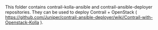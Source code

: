 This folder contains contrail-kolla-ansible and contrail-ansible-deployer repositories.
They can be used to deploy Contrail + OpenStack ( https://github.com/Juniper/contrail-ansible-deployer/wiki/Contrail-with-Openstack-Kolla ).